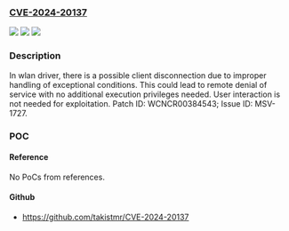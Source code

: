 ### [CVE-2024-20137](https://cve.mitre.org/cgi-bin/cvename.cgi?name=CVE-2024-20137)
![](https://img.shields.io/static/v1?label=Product&message=MT6890%2C%20MT7622%2C%20MT7915%2C%20MT7916%2C%20MT7981%2C%20MT7986&color=blue)
![](https://img.shields.io/static/v1?label=Version&message=%3D%20SDK%20release%207.4.0.1%20(MT7915)%20and%207.6.7.2%20(MT7916%2C%20MT798X)%20and%20before%20&color=brighgreen)
![](https://img.shields.io/static/v1?label=Vulnerability&message=CWE-248%20Uncaught%20Exception&color=brighgreen)

### Description

In wlan driver, there is a possible client disconnection due to improper handling of exceptional conditions. This could lead to remote denial of service with no additional execution privileges needed. User interaction is not needed for exploitation. Patch ID: WCNCR00384543; Issue ID: MSV-1727.

### POC

#### Reference
No PoCs from references.

#### Github
- https://github.com/takistmr/CVE-2024-20137

